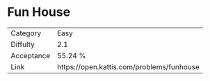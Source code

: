 # Fun House

<table>
    <tr>
        <td>Category</td>
        <td>Easy</td>
    </tr>
    <tr>
        <td>Diffulty</td>
        <td>2.1</td>
    </tr>
    <tr>
        <td>Acceptance</td>
        <td>55.24 %</td>
    </tr>
    <tr>
        <td>Link</td>
        <td>https://open.kattis.com/problems/funhouse</td>
    </tr>
</table>